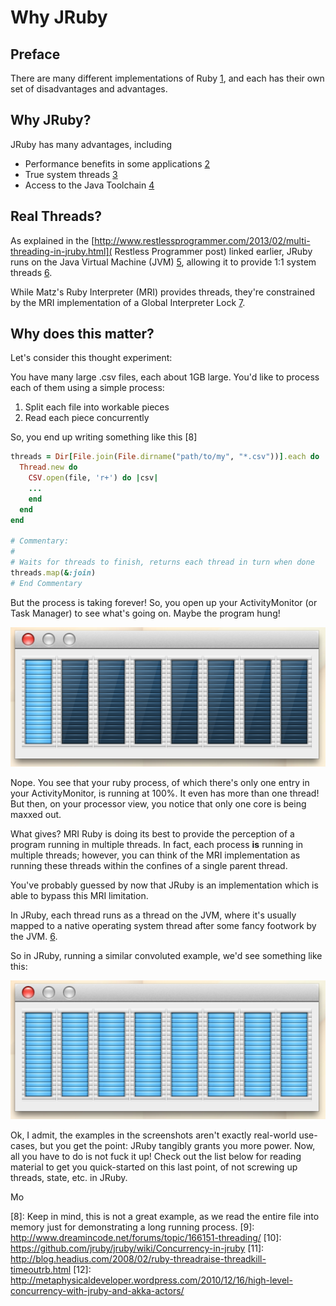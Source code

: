 # Why JRuby

## Preface

There are many different implementations of Ruby [1], and each has their own
set of disadvantages and advantages. 

## Why JRuby?

JRuby has many advantages, including

- Performance benefits in some applications [2]
- True system threads [3]
- Access to the Java Toolchain [4]

## Real Threads?

As explained in the
[http://www.restlessprogrammer.com/2013/02/multi-threading-in-jruby.html](
Restless Programmer post) linked earlier, JRuby runs on the Java Virtual Machine
 (JVM) [5], allowing it to provide 1:1 system threads [6].

While Matz's Ruby Interpreter (MRI) provides threads, they're constrained by
 the MRI implementation of a Global Interpreter Lock [7]. 

## Why does this matter?

Let's consider this thought experiment:

You have many large .csv files, each about 1GB large. You'd like to process 
each of them using a simple process:

1. Split each file into workable pieces
2. Read each piece concurrently

So, you end up writing something like this [8]

```ruby
threads = Dir[File.join(File.dirname("path/to/my", "*.csv"))].each do |file|
  Thread.new do
    CSV.open(file, 'r+') do |csv|
    ...
    end
  end
end

# Commentary:
#
# Waits for threads to finish, returns each thread in turn when done
threads.map(&:join)
# End Commentary
```

But the process is taking forever! So, you open up your ActivityMonitor (or
 Task Manager) to see what's going on. Maybe the program hung!

![Example 100% CPU Core utilization in MRI Ruby](/assets/img/mriThreads.png)

Nope. You see that your ruby process, of which there's only one entry in your 
ActivityMonitor, is running at 100%. It even has more than one thread! But 
then, on your processor view, you notice that only one core is being maxxed out. 

What gives? MRI Ruby is doing its best to provide the perception of a program 
running in multiple threads. In fact, each process **is** running in multiple 
threads; however, you can think of the MRI implementation as running these 
threads within the confines of a single parent thread.

You've probably guessed by now that JRuby is an implementation which is able to 
bypass this MRI limitation.

In JRuby, each thread runs as a thread on the JVM, where it's usually mapped to 
a native operating system thread after some fancy footwork by the JVM. [6].

So in JRuby, running a similar convoluted example, we'd see something like this:

![Example >100% CPU Core utilization in JRuby](/assets/img/jrubyThreads.png)

Ok, I admit, the examples in the screenshots aren't exactly real-world 
use-cases, but you get the point: JRuby tangibly grants you more power. Now, 
all you have to do is not fuck it up! Check out the list below for reading 
material to get you quick-started on this last point, of not screwing up 
threads, state, etc. in JRuby.

Mo 

[1]: http://en.wikipedia.org/wiki/Ruby_(programming_language)#Alternate_implementations
[2]: http://stackoverflow.com/a/13448080/1162491
[3]: http://www.restlessprogrammer.com/2013/02/multi-threading-in-jruby.html
[4]: https://github.com/jruby/jruby/wiki/CallingJavaFromJRuby
[5]: http://en.wikipedia.org/wiki/Java_virtual_machine
[6]: http://blog.jamesdbloom.com/JVMInternals.html
[7]: http://www.jstorimer.com/blogs/workingwithcode/8085491-nobody-understands-the-gil
[8]: Keep in mind, this is not a great example, as we read the entire file
into memory just for demonstrating a long running process.
[9]: http://www.dreamincode.net/forums/topic/166151-threading/
[10]: https://github.com/jruby/jruby/wiki/Concurrency-in-jruby
[11]: http://blog.headius.com/2008/02/ruby-threadraise-threadkill-timeoutrb.html
[12]: http://metaphysicaldeveloper.wordpress.com/2010/12/16/high-level-concurrency-with-jruby-and-akka-actors/
